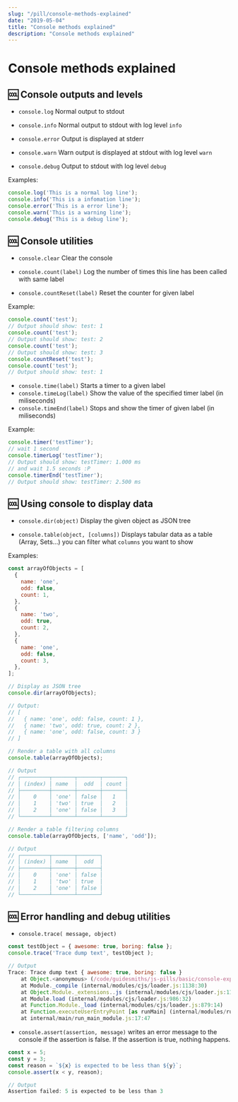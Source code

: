 ```yaml
---
slug: "/pill/console-methods-explained"
date: "2019-05-04"
title: "Console methods explained"
description: "Console methods explained"
---
```

# Console methods explained

## 🆒 Console outputs and levels
* `console.log` Normal output to stdout
  
  
* `console.info` Normal output to stdout with log level `info`

  
* `console.error` Output is displayed at stderr

  
* `console.warn` Warn output is displayed at stdout with log level `warn`

  
* `console.debug` Output to stdout with log level `debug`

Examples:

```js
console.log('This is a normal log line');
console.info('This is a infomation line');
console.error('This is a error line');
console.warn('This is a warning line');
console.debug('This is a debug line');
```

## 🆒 Console utilities
* `console.clear` Clear the console

* `console.count(label)` Log the number of times this line has been called with same label
* `console.countReset(label)` Reset the counter for given label

Example:
```js
console.count('test');
// Output should show: test: 1
console.count('test');
// Output should show: test: 2
console.count('test');
// Output should show: test: 3
console.countReset('test');
console.count('test');
// Output should show: test: 1
```

* `console.time(label)` Starts a timer to a given label
* `console.timeLog(label)` Show the value of the specified timer label (in miliseconds)
* `console.timeEnd(label)` Stops and show the timer of given label (in miliseconds)

Example:

```js
console.timer('testTimer');
// wait 1 second
console.timerLog('testTimer');
// Output should show: testTimer: 1.000 ms
// and wait 1.5 seconds :P
console.timerEnd('testTimer');
// Output should show: testTimer: 2.500 ms
```
## 🆒 Using console to display data
* `console.dir(object)` Display the given object as JSON tree

* `console.table(object, [columns])` Displays tabular data as a table (Array, Sets...) you can filter what `columns` you want to show

Examples:

```js
const arrayOfObjects = [
  {
    name: 'one',
    odd: false,
    count: 1,
  },
  {
    name: 'two',
    odd: true,
    count: 2,
  },
  {
    name: 'one',
    odd: false,
    count: 3,
  },
];

// Display as JSON tree
console.dir(arrayOfObjects);

// Output:
// [
//   { name: 'one', odd: false, count: 1 },
//   { name: 'two', odd: true, count: 2 },
//   { name: 'one', odd: false, count: 3 }
// ]

// Render a table with all columns
console.table(arrayOfObjects);

// Output
// ┌─────────┬───────┬───────┬───────┐
// │ (index) │ name  │  odd  │ count │
// ├─────────┼───────┼───────┼───────┤
// │    0    │ 'one' │ false │   1   │
// │    1    │ 'two' │ true  │   2   │
// │    2    │ 'one' │ false │   3   │
// └─────────┴───────┴───────┴───────┘

// Render a table filtering columns
console.table(arrayOfObjects, ['name', 'odd']);

// Output
// ┌─────────┬───────┬───────┐
// │ (index) │ name  │  odd  │
// ├─────────┼───────┼───────┤
// │    0    │ 'one' │ false │
// │    1    │ 'two' │ true  │
// │    2    │ 'one' │ false │
// └─────────┴───────┴───────┘

```

## 🆒 Error handling and debug utilities
* `console.trace( message, object)`

```js
const testObject = { awesome: true, boring: false };
console.trace('Trace dump text', testObject );

// Output
Trace: Trace dump text { awesome: true, boring: false }
    at Object.<anonymous> (/code/guidesmiths/js-pills/basic/console-explained/index.js:48:9)
    at Module._compile (internal/modules/cjs/loader.js:1138:30)
    at Object.Module._extensions..js (internal/modules/cjs/loader.js:1158:10)
    at Module.load (internal/modules/cjs/loader.js:986:32)
    at Function.Module._load (internal/modules/cjs/loader.js:879:14)
    at Function.executeUserEntryPoint [as runMain] (internal/modules/run_main.js:71:12)
    at internal/main/run_main_module.js:17:47

```

* `console.assert(assertion, message)` writes an error message to the console if the assertion is false. If the assertion is true, nothing happens.

```js
const x = 5;
const y = 3;
const reason = `${x} is expected to be less than ${y}`;
console.assert(x < y, reason);

// Output
Assertion failed: 5 is expected to be less than 3

```